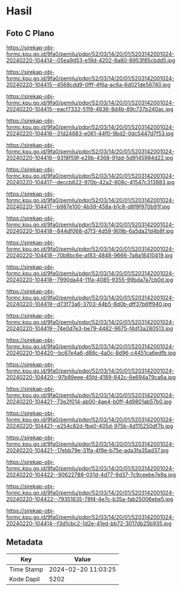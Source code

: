 # Hasil

## Foto C Plano

https://sirekap-obj-formc.kpu.go.id/9fa0/pemilu/pdpr/52/03/14/20/01/5203142001024-20240220-104414--05ea9d53-e19d-4202-8a80-8953f85cbdd5.jpg

https://sirekap-obj-formc.kpu.go.id/9fa0/pemilu/pdpr/52/03/14/20/01/5203142001024-20240220-104415--4568cdd9-0fff-4f6a-ac6a-6d021de56740.jpg

https://sirekap-obj-formc.kpu.go.id/9fa0/pemilu/pdpr/52/03/14/20/01/5203142001024-20240220-104415--eacf7332-51f8-4636-8d4b-89c737b240ac.jpg

https://sirekap-obj-formc.kpu.go.id/9fa0/pemilu/pdpr/52/03/14/20/01/5203142001024-20240220-104416--31d24683-e061-44f0-9bd2-0dc5447d7f53.jpg

https://sirekap-obj-formc.kpu.go.id/9fa0/pemilu/pdpr/52/03/14/20/01/5203142001024-20240220-104416--9318f59f-e29b-4368-91dd-5d9145984d22.jpg

https://sirekap-obj-formc.kpu.go.id/9fa0/pemilu/pdpr/52/03/14/20/01/5203142001024-20240220-104417--deccb622-970b-42a2-808c-41547c313883.jpg

https://sirekap-obj-formc.kpu.go.id/9fa0/pemilu/pdpr/52/03/14/20/01/5203142001024-20240220-104417--b987e100-4b39-458a-b1c8-d8f9f970b91f.jpg

https://sirekap-obj-formc.kpu.go.id/9fa0/pemilu/pdpr/52/03/14/20/01/5203142001024-20240220-104418--844df068-d7f3-4d59-909b-6a5da21d4b8f.jpg

https://sirekap-obj-formc.kpu.go.id/9fa0/pemilu/pdpr/52/03/14/20/01/5203142001024-20240220-104418--70b8bc6e-af83-4848-9666-7a8a18410419.jpg

https://sirekap-obj-formc.kpu.go.id/9fa0/pemilu/pdpr/52/03/14/20/01/5203142001024-20240220-104418--7990da44-11fa-4085-9355-99bda7a7cb0d.jpg

https://sirekap-obj-formc.kpu.go.id/9fa0/pemilu/pdpr/52/03/14/20/01/5203142001024-20240220-104419--d73f73a6-3703-44b5-8d0b-dff37b6ff940.jpg

https://sirekap-obj-formc.kpu.go.id/9fa0/pemilu/pdpr/52/03/14/20/01/5203142001024-20240220-104419--74e0d7e3-be79-4482-9675-f4d13a280513.jpg

https://sirekap-obj-formc.kpu.go.id/9fa0/pemilu/pdpr/52/03/14/20/01/5203142001024-20240220-104420--bc67e4a6-d86c-4a0c-8d96-c4451ca6edfb.jpg

https://sirekap-obj-formc.kpu.go.id/9fa0/pemilu/pdpr/52/03/14/20/01/5203142001024-20240220-104420--97b89eee-45fd-4189-842c-6e694a79ca6a.jpg

https://sirekap-obj-formc.kpu.go.id/9fa0/pemilu/pdpr/52/03/14/20/01/5203142001024-20240220-104421--73e2f014-ab00-4ae4-b0ff-4d9801ab57b0.jpg

https://sirekap-obj-formc.kpu.go.id/9fa0/pemilu/pdpr/52/03/14/20/01/5203142001024-20240220-104421--e254c82d-fbe0-405d-975b-4d115250df7b.jpg

https://sirekap-obj-formc.kpu.go.id/9fa0/pemilu/pdpr/52/03/14/20/01/5203142001024-20240220-104421--17ebb79e-31fa-4f8e-b75e-ada3fa35ad37.jpg

https://sirekap-obj-formc.kpu.go.id/9fa0/pemilu/pdpr/52/03/14/20/01/5203142001024-20240220-104422--90622788-031d-4d77-9d37-7c9ceebe7e9a.jpg

https://sirekap-obj-formc.kpu.go.id/9fa0/pemilu/pdpr/52/03/14/20/01/5203142001024-20240220-104422--79351635-78f4-4e7c-b35a-fab25006ebe5.jpg

https://sirekap-obj-formc.kpu.go.id/9fa0/pemilu/pdpr/52/03/14/20/01/5203142001024-20240220-104414--f3d1cbc2-1d2e-41ed-bb72-3017db25b935.jpg


## Metadata

| Key        | Value               |
| ---------- | ------------------- |
| Time Stamp | 2024-02-20 11:03:25 |
| Kode Dapil | 5202                |



